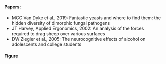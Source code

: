 #### Papers: 

- MCC Van Dyke et al., 2019: Fantastic yeasts and where to find them: the hidden diversity of dimorphic fungal pathogens
- JT Harvey, Applied Ergonomics, 2002: An analysis of the forces required to drag sheep over various surfaces
- DW Ziegler et al., 2005: The neurocognitive effects of alcohol on adolescents and college students

#### Figure

